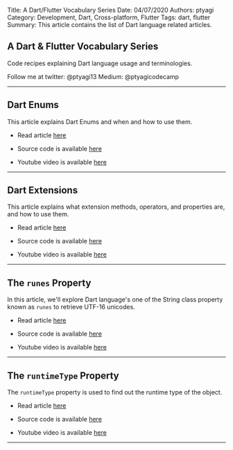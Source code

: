 Title: A Dart/Flutter Vocabulary Series
Date: 04/07/2020
Authors: ptyagi
Category: Development, Dart, Cross-platform, Flutter
Tags: dart, flutter
Summary: This article contains the list of Dart language related articles.


## A Dart & Flutter Vocabulary Series

Code recipes explaining Dart language usage and terminologies.


Follow me at twitter: @ptyagi13
Medium: @ptyagicodecamp

---
## Dart Enums

This article explains Dart Enums and when and how to use them.

* Read article [here](https://ptyagicodecamp.github.io/dart-enums.html)

* Source code is available [here](https://github.com/ptyagicodecamp/dart_vocab/blob/master/src/enums.dart)

* Youtube video is available [here](https://youtu.be/A0M3iXZQjyo)

---

## Dart Extensions

This article explains what extension methods, operators, and properties are, and how to use them.

* Read article [here](https://ptyagicodecamp.github.io/dart-extensions.html)

* Source code is available [here](https://github.com/ptyagicodecamp/dart_vocab/blob/master/src/extensions.dart)

* Youtube video is available [here](https://youtu.be/NYahXrWoepo)

---

## The `runes` Property

In this article, we'll explore Dart language's one of the String class property known as `runes` to retrieve UTF-16 unicodes.

* Read article [here](https://ptyagicodecamp.github.io/the-runes-property.html)

* Source code is available [here](https://github.com/ptyagicodecamp/dart_vocab/blob/master/src/runes.dart)

* Youtube video is available [here](https://youtu.be/y9QpGpWpCbE)

---

## The `runtimeType` Property

The `runtimeType` property is used to find out the runtime type of the object.

* Read article [here](https://ptyagicodecamp.github.io/the-runtimetype-property.html)

* Source code is available [here](https://github.com/ptyagicodecamp/dart_vocab/blob/master/src/runtimeType.dart)

* Youtube video is available [here](https://youtu.be/2Oa5mJU3KUY)


---
